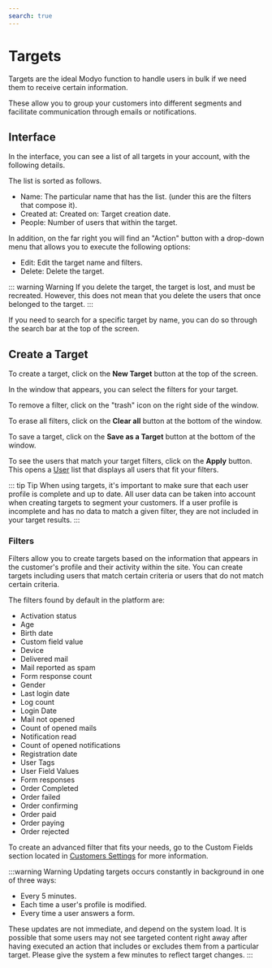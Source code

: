 ```yaml
---
search: true
---
```


# Targets

Targets are the ideal Modyo function to handle users in bulk if we need them to receive certain information.

These allow you to group your customers into different segments and facilitate communication through emails or notifications.

## Interface

In the interface, you can see a list of all targets in your account, with the following details.

The list is sorted as follows.

- Name: The particular name that has the list. (under this are the filters that compose it).
- Created at: Created on: Target creation date.
- People: Number of users that within the target.

In addition, on the far right you will find an "Action" button with a drop-down menu that allows you to execute the following options:

- Edit: Edit the target name and filters.
- Delete: Delete the target.

::: warning Warning If you delete the target, the target is lost, and must be recreated. However, this does not mean that you delete the users that once belonged to the target. :::

If you need to search for a specific target by name, you can do so through the search bar at the top of the screen.

## Create a Target

To create a target, click on the **New Target** button at the top of the screen.

In the window that appears, you can select the filters for your target.

To remove a filter, click on the "trash" icon on the right side of the window.

To erase all filters, click on the **Clear all** button at the bottom of the window.

To save a target, click on the **Save as a Target** button at the bottom of the window.

To see the users that match your target filters, click on the **Apply** button. This opens a [User](/en/platform/customers/users.html) list that displays all users that fit your filters.

::: tip Tip When using targets, it's important to make sure that each user profile is complete and up to date. All user data can be taken into account when creating targets to segment your customers. If a user profile is incomplete and has no data to match a given filter, they are not included in your target results. :::

### Filters

Filters allow you to create targets based on the information that appears in the customer's profile and their activity within the site. You can create targets including users that match certain criteria or users that do not match certain criteria.

The filters found by default in the platform are:

- Activation status
- Age
- Birth date
- Custom field value
- Device
- Delivered mail
- Mail reported as spam
- Form response count
- Gender
- Last login date
- Log count
- Login Date
- Mail not opened
- Count of opened mails
- Notification read
- Count of opened notifications
- Registration date
- User Tags
- User Field Values
- Form responses
- Order Completed
- Order failed
- Order confirming
- Order paid
- Order paying
- Order rejected

To create an advanced filter that fits your needs, go to the Custom Fields section located in [Customers Settings](/en/platform/customers/users.html#customers-settings) for more information.

:::warning Warning Updating targets occurs constantly in background in one of three ways:
* Every 5 minutes.
* Each time a user's profile is modified.
* Every time a user answers a form.

These updates are not immediate, and depend on the system load. It is possible that some users may not see targeted content right away after having executed an action that includes or excludes them from a particular target. Please give the system a few minutes to reflect target changes. :::